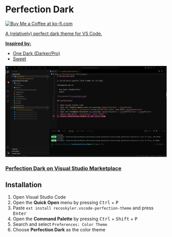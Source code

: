 # Perfection Dark

<a href='https://ko-fi.com/recoskyler' target='_blank'><img height='35' style='border:0px;height:46px;' src='https://az743702.vo.msecnd.net/cdn/kofi3.png?v=0' border='0' alt='Buy Me a Coffee at ko-fi.com' />

A (relatively) perfect dark theme for VS Code.

**Inspired by:**

- One Dark (Darker/Pro)
- Sweet

![Screenshot](screenshot.webp)

### [Perfection Dark on Visual Studio Marketplace](https://marketplace.visualstudio.com/items?itemName=recoskyler.vscode-perfection-theme&ssr=false#review-details)

## Installation

1. Open Visual Studio Code
2. Open the **Quick Open** menu by pressing <kbd>Ctrl</kbd> + <kbd>P</kbd>
3. Paste `ext install recoskyler.vscode-perfection-theme` and press <kbd>Enter</kbd>
4. Open the **Command Palette** by pressing <kbd>Ctrl</kbd> + <kbd>Shift</kbd> + <kbd>P</kbd>
5. Search and select `Preferences: Color Theme`
6. Choose **Perfection Dark** as the color theme
